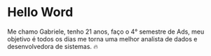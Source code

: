 # Hello Word 
Me chamo Gabriele, tenho 21 anos, faço o 4° semestre de Ads, meu objetivo é todos os dias me torna uma melhor analista de dados e desenvolvedora de sistemas.
🔥
